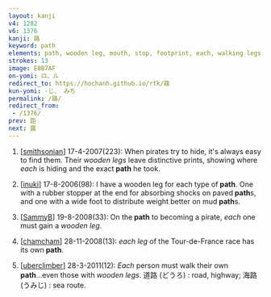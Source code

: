 ```yaml
---
layout: kanji
v4: 1282
v6: 1376
kanji: 路
keyword: path
elements: path, wooden leg, mouth, stop, footprint, each, walking legs, mouth, mouth2
strokes: 13
image: E8B7AF
on-yomi: ロ、ル
redirect_to: https://hochanh.github.io/rtk/路
kun-yomi: -じ、 みち
permalink: /路/
redirect_from:
 - /1376/
prev: 距
next: 露
---
```


1) [<a href="http://kanji.koohii.com/profile/smithsonian">smithsonian</a>] 17-4-2007(223): When pirates try to hide, it&#039;s always easy to find them. Their <em>wooden legs</em> leave distinctive prints, showing where <em>each</em> is hiding and the exact<strong> path</strong> he took.

2) [<a href="http://kanji.koohii.com/profile/inuki">inuki</a>] 17-8-2006(98): I have a wooden leg for each type of<strong> path</strong>. One with a rubber stopper at the end for absorbing shocks on paved<strong> path</strong>s, and one with a wide foot to distribute weight better on mud<strong> path</strong>s.

3) [<a href="http://kanji.koohii.com/profile/SammyB">SammyB</a>] 19-8-2008(33): On the<strong> path</strong> to becoming a pirate, <em>each</em> one must gain a <em>wooden leg</em>.

4) [<a href="http://kanji.koohii.com/profile/chamcham">chamcham</a>] 28-11-2008(13): <em>each</em> <em>leg</em> of the Tour-de-France race has its own<strong> path</strong>.

5) [<a href="http://kanji.koohii.com/profile/uberclimber">uberclimber</a>] 28-3-2011(12): <em>Each</em> person must walk their own<strong> path</strong>...even those with <em>wooden legs</em>. 道路 (どうろ) : road, highway; 海路 (うみじ) : sea route.

